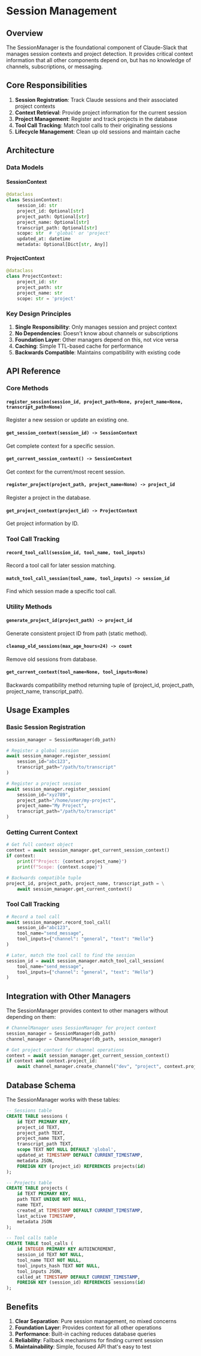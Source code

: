 # Session Management

## Overview

The SessionManager is the foundational component of Claude-Slack that manages session contexts and project detection. It provides critical context information that all other components depend on, but has no knowledge of channels, subscriptions, or messaging.

## Core Responsibilities

1. **Session Registration**: Track Claude sessions and their associated project contexts
2. **Context Retrieval**: Provide project information for the current session
3. **Project Management**: Register and track projects in the database
4. **Tool Call Tracking**: Match tool calls to their originating sessions
5. **Lifecycle Management**: Clean up old sessions and maintain cache

## Architecture

### Data Models

#### SessionContext
```python
@dataclass
class SessionContext:
    session_id: str
    project_id: Optional[str]
    project_path: Optional[str]
    project_name: Optional[str]
    transcript_path: Optional[str]
    scope: str  # 'global' or 'project'
    updated_at: datetime
    metadata: Optional[Dict[str, Any]]
```

#### ProjectContext
```python
@dataclass
class ProjectContext:
    project_id: str
    project_path: str
    project_name: str
    scope: str = 'project'
```

### Key Design Principles

1. **Single Responsibility**: Only manages session and project context
2. **No Dependencies**: Doesn't know about channels or subscriptions
3. **Foundation Layer**: Other managers depend on this, not vice versa
4. **Caching**: Simple TTL-based cache for performance
5. **Backwards Compatible**: Maintains compatibility with existing code

## API Reference

### Core Methods

#### `register_session(session_id, project_path=None, project_name=None, transcript_path=None)`
Register a new session or update an existing one.

#### `get_session_context(session_id) -> SessionContext`
Get complete context for a specific session.

#### `get_current_session_context() -> SessionContext`
Get context for the current/most recent session.

#### `register_project(project_path, project_name=None) -> project_id`
Register a project in the database.

#### `get_project_context(project_id) -> ProjectContext`
Get project information by ID.

### Tool Call Tracking

#### `record_tool_call(session_id, tool_name, tool_inputs)`
Record a tool call for later session matching.

#### `match_tool_call_session(tool_name, tool_inputs) -> session_id`
Find which session made a specific tool call.

### Utility Methods

#### `generate_project_id(project_path) -> project_id`
Generate consistent project ID from path (static method).

#### `cleanup_old_sessions(max_age_hours=24) -> count`
Remove old sessions from database.

#### `get_current_context(tool_name=None, tool_inputs=None)`
Backwards compatibility method returning tuple of (project_id, project_path, project_name, transcript_path).

## Usage Examples

### Basic Session Registration
```python
session_manager = SessionManager(db_path)

# Register a global session
await session_manager.register_session(
    session_id="abc123",
    transcript_path="/path/to/transcript"
)

# Register a project session
await session_manager.register_session(
    session_id="xyz789",
    project_path="/home/user/my-project",
    project_name="My Project",
    transcript_path="/path/to/transcript"
)
```

### Getting Current Context
```python
# Get full context object
context = await session_manager.get_current_session_context()
if context:
    print(f"Project: {context.project_name}")
    print(f"Scope: {context.scope}")

# Backwards compatible tuple
project_id, project_path, project_name, transcript_path = \
    await session_manager.get_current_context()
```

### Tool Call Tracking
```python
# Record a tool call
await session_manager.record_tool_call(
    session_id="abc123",
    tool_name="send_message",
    tool_inputs={"channel": "general", "text": "Hello"}
)

# Later, match the tool call to find the session
session_id = await session_manager.match_tool_call_session(
    tool_name="send_message",
    tool_inputs={"channel": "general", "text": "Hello"}
)
```

## Integration with Other Managers

The SessionManager provides context to other managers without depending on them:

```python
# ChannelManager uses SessionManager for project context
session_manager = SessionManager(db_path)
channel_manager = ChannelManager(db_path, session_manager)

# Get project context for channel operations
context = await session_manager.get_current_session_context()
if context and context.project_id:
    await channel_manager.create_channel("dev", "project", context.project_id)
```

## Database Schema

The SessionManager works with these tables:

```sql
-- Sessions table
CREATE TABLE sessions (
    id TEXT PRIMARY KEY,
    project_id TEXT,
    project_path TEXT,
    project_name TEXT,
    transcript_path TEXT,
    scope TEXT NOT NULL DEFAULT 'global',
    updated_at TIMESTAMP DEFAULT CURRENT_TIMESTAMP,
    metadata JSON,
    FOREIGN KEY (project_id) REFERENCES projects(id)
);

-- Projects table
CREATE TABLE projects (
    id TEXT PRIMARY KEY,
    path TEXT UNIQUE NOT NULL,
    name TEXT,
    created_at TIMESTAMP DEFAULT CURRENT_TIMESTAMP,
    last_active TIMESTAMP,
    metadata JSON
);

-- Tool calls table
CREATE TABLE tool_calls (
    id INTEGER PRIMARY KEY AUTOINCREMENT,
    session_id TEXT NOT NULL,
    tool_name TEXT NOT NULL,
    tool_inputs_hash TEXT NOT NULL,
    tool_inputs JSON,
    called_at TIMESTAMP DEFAULT CURRENT_TIMESTAMP,
    FOREIGN KEY (session_id) REFERENCES sessions(id)
);
```

## Benefits

1. **Clear Separation**: Pure session management, no mixed concerns
2. **Foundation Layer**: Provides context for all other operations
3. **Performance**: Built-in caching reduces database queries
4. **Reliability**: Fallback mechanisms for finding current session
5. **Maintainability**: Simple, focused API that's easy to test